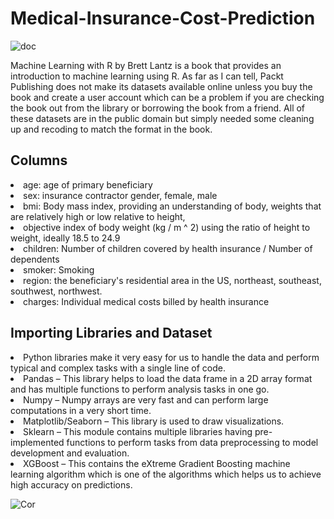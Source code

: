 # Medical-Insurance-Cost-Prediction

![doc](https://user-images.githubusercontent.com/92047366/232584759-92a1589c-2e8f-4023-be87-97df53b46980.gif)


<p>Machine Learning with R by Brett Lantz is a book that provides an introduction to machine learning using R. As far as I can tell, Packt Publishing does not make its datasets available online unless you buy the book and create a user account which can be a problem if you are checking the book out from the library or borrowing the book from a friend. All of these datasets are in the public domain but simply needed some cleaning up and recoding to match the format in the book.</p>

<h2>Columns</h2>

<li>age: age of primary beneficiary</li>

<li>sex: insurance contractor gender, female, male</li>

<li>bmi: Body mass index, providing an understanding of body, weights that are relatively high or low relative to height,</li>
<li>objective index of body weight (kg / m ^ 2) using the ratio of height to weight, ideally 18.5 to 24.9</li>

<li>children: Number of children covered by health insurance / Number of dependents</li>

<li>smoker: Smoking</li></li>

<li>region: the beneficiary's residential area in the US, northeast, southeast, southwest, northwest.</li>

<li>charges: Individual medical costs billed by health insurance</li>

<h2>Importing Libraries and Dataset</h2>
<li>Python libraries make it very easy for us to handle the data and perform typical and complex tasks with a single line of code.</li>

<li>Pandas – This library helps to load the data frame in a 2D array format and has multiple functions to perform analysis tasks in one go.</li>
<li>Numpy – Numpy arrays are very fast and can perform large computations in a very short time.</li>
<li>Matplotlib/Seaborn – This library is used to draw visualizations.</li>
<li>Sklearn – This module contains multiple libraries having pre-implemented functions to perform tasks from data preprocessing to model development and evaluation.</li>
<li>XGBoost – This contains the eXtreme Gradient Boosting machine learning algorithm which is one of the algorithms which helps us to achieve high accuracy on predictions.</li>

![Cor](https://user-images.githubusercontent.com/92047366/232584948-2cd95251-4162-4203-a9a8-f177a08aa078.png)
